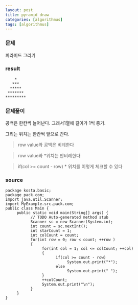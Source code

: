 ```yaml
---
layout: post
title: pyramid draw
categories: [algorithmus]
tags: [algorithmus]
---
```

### 문제

피라미드 그리기

### result

        *
       ***
      *****
     *******
    *********

### 문제풀이

공백은 한칸씩 늘어난다.  그래서1열에 길이가 1씩 증가. 

그리는 위치는 한칸씩 앞으로 간다.

> row value와 공백은 비례한다

> row value와 *위치는 반비례한다

> if(col >= count - row) * 위치를 이렇게 체크할 수 있다

### source

~~~
package kosta.basic;
package pack.com;
import java.util.Scanner;
import MyExample.src.pack.com;
public class Main {
     public static void main(String[] args) {
           // TODO Auto-generated method stub
           Scanner sc = new Scanner(System.in);
           int count = sc.nextInt();
           int starCount = 1;
           int colCount = count;
           for(int row = 0; row < count; ++row )
           {
                for(int col = 1; col <= colCount; ++col)
                {
                      if(col >= count - row)
                           System.out.print("*");
                      else
                           System.out.print(" ");                           
                }
                ++colCount;
                System.out.print("\n");
           }
     }
}
~~~
